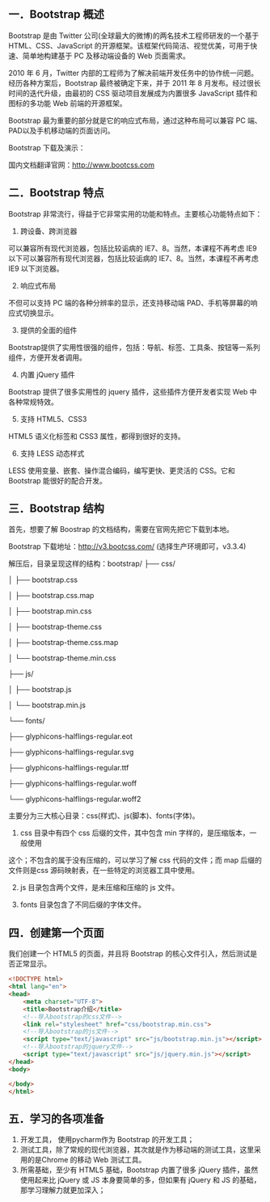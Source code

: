 ## 一．Bootstrap 概述
Bootstrap 是由 Twitter 公司\(全球最大的微博\)的两名技术工程师研发的一个基于HTML、CSS、JavaScript 的开源框架。该框架代码简洁、视觉优美，可用于快速、简单地构建基于 PC 及移动端设备的 Web 页面需求。

2010 年 6 月，Twitter 内部的工程师为了解决前端开发任务中的协作统一问题。经历各种方案后，Bootstrap 最终被确定下来，并于 2011 年 8 月发布。经过很长时间的迭代升级，由最初的 CSS 驱动项目发展成为内置很多 JavaScript 插件和图标的多功能 Web 前端的开源框架。

Bootstrap 最为重要的部分就是它的响应式布局，通过这种布局可以兼容 PC 端、PAD以及手机移动端的页面访问。

Bootstrap 下载及演示：

国内文档翻译官网：http://www.bootcss.com

## 二．Bootstrap 特点
Bootstrap 非常流行，得益于它非常实用的功能和特点。主要核心功能特点如下：
1. 跨设备、跨浏览器

可以兼容所有现代浏览器，包括比较诟病的 IE7、8。当然，本课程不再考虑 IE9 以下可以兼容所有现代浏览器，包括比较诟病的 IE7、8。当然，本课程不再考虑 IE9 以下浏览器。

2. 响应式布局

不但可以支持 PC 端的各种分辨率的显示，还支持移动端 PAD、手机等屏幕的响应式切换显示。

3. 提供的全面的组件

Bootstrap提供了实用性很强的组件，包括：导航、标签、工具条、按钮等一系列组件，方便开发者调用。

4. 内置 jQuery 插件

Bootstrap 提供了很多实用性的 jquery 插件，这些插件方便开发者实现 Web 中各种常规特效。

5. 支持 HTML5、CSS3

  HTML5 语义化标签和 CSS3 属性，都得到很好的支持。

6. 支持 LESS 动态样式

LESS 使用变量、嵌套、操作混合编码，编写更快、更灵活的 CSS。它和 Bootstrap 能很好的配合开发。

## 三．Bootstrap 结构
首先，想要了解 Boostrap 的文档结构，需要在官网先把它下载到本地。

Bootstrap 下载地址：http://v3.bootcss.com/ (选择生产环境即可，v3.3.4)

解压后，目录呈现这样的结构：bootstrap/
├── css/

│ ├── bootstrap.css

│ ├── bootstrap.css.map

│ ├── bootstrap.min.css

│ ├── bootstrap-theme.css

│ ├── bootstrap-theme.css.map

│ └── bootstrap-theme.min.css

├── js/

│ ├── bootstrap.js

│ └── bootstrap.min.js

└── fonts/

├── glyphicons-halflings-regular.eot

├── glyphicons-halflings-regular.svg

├── glyphicons-halflings-regular.ttf

├── glyphicons-halflings-regular.woff

└── glyphicons-halflings-regular.woff2 

主要分为三大核心目录：css(样式)、js(脚本)、fonts(字体)。

1. css 目录中有四个 css 后缀的文件，其中包含 min 字样的，是压缩版本，一般使用

这个；不包含的属于没有压缩的，可以学习了解 css 代码的文件；而 map 后缀的文件则是css 源码映射表，在一些特定的浏览器工具中使用。

2. js 目录包含两个文件，是未压缩和压缩的 js 文件。

3. fonts 目录包含了不同后缀的字体文件。

## 四．创建第一个页面
我们创建一个 HTML5 的页面，并且将 Bootstrap 的核心文件引入，然后测试是否正常显示。
```html
<!DOCTYPE html>
<html lang="en">
<head>
    <meta charset="UTF-8">
    <title>Bootstrap介绍</title>
    <!--导入bootstrap的css文件-->
    <link rel="stylesheet" href="css/bootstrap.min.css">
    <!--导入bootstrap的js文件-->
    <script type="text/javascript" src="js/bootstrap.min.js"></script>
    <!--导入bootstrap的jquery文件-->
    <script type="text/javascript" src="js/jquery.min.js"></script>
</head>
<body>

</body>
</html>
```

## 五．学习的各项准备
1. 开发工具， 使用pycharm作为 Bootstrap 的开发工具；
2. 测试工具，除了常规的现代浏览器，其次就是作为移动端的测试工具，这里采用的是Chrome 的移动 Web 测试工具。
3. 所需基础，至少有 HTML5 基础，Bootstrap 内置了很多 jQuery 插件，虽然使用起来比 jQuery 或 JS 本身要简单的多，但如果有 jQuery 和 JS 的基础，那学习理解力就更加深入；

